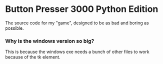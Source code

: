 # Button Presser 3000 Python Edition
 The source code for my "game", designed to be as bad and boring as possible.

 
 ### Why is the windows version so big?

 This is because the windows exe needs a bunch of other files to work because of the tk element.